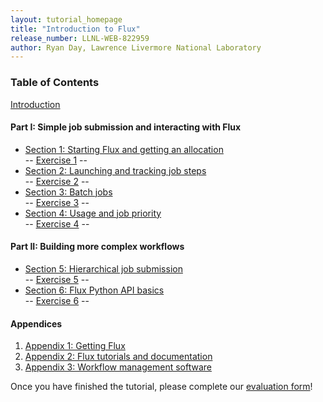 ```yaml
---
layout: tutorial_homepage
title: "Introduction to Flux"
release_number: LLNL-WEB-822959
author: Ryan Day, Lawrence Livermore National Laboratory
---
```


### Table of Contents

[Introduction](intro)
#### Part I: Simple job submission and interacting with Flux
- [Section 1: Starting Flux and getting an allocation](section1)  
 -- [Exercise 1](exercise1) --
- [Section 2: Launching and tracking job steps](section2)  
 -- [Exercise 2](exercise2) --
- [Section 3: Batch jobs](section3)  
 -- [Exercise 3](exercise3) --
- [Section 4: Usage and job priority](section4)  
 -- [Exercise 4](exercise4) --

#### Part II: Building more complex workflows
- [Section 5: Hierarchical job submission](section5)  
 -- [Exercise 5](exercise5) --
- [Section 6: Flux Python API basics](section6)  
 -- [Exercise 6](exercise6) --

#### Appendices
1. [Appendix 1: Getting Flux](appendix1)
2. [Appendix 2: Flux tutorials and documentation](appendix2)
3. [Appendix 3: Workflow management software](appendix3)

Once you have finished the tutorial, please complete our [evaluation form](https://hpc.llnl.gov/training/tutorials/evaluation-form)!
